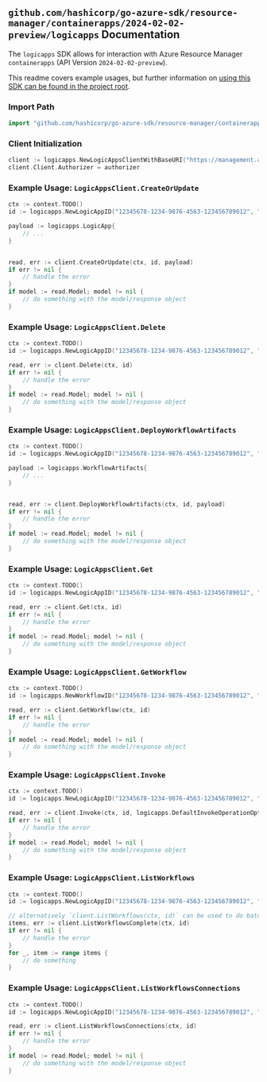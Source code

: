 
## `github.com/hashicorp/go-azure-sdk/resource-manager/containerapps/2024-02-02-preview/logicapps` Documentation

The `logicapps` SDK allows for interaction with Azure Resource Manager `containerapps` (API Version `2024-02-02-preview`).

This readme covers example usages, but further information on [using this SDK can be found in the project root](https://github.com/hashicorp/go-azure-sdk/tree/main/docs).

### Import Path

```go
import "github.com/hashicorp/go-azure-sdk/resource-manager/containerapps/2024-02-02-preview/logicapps"
```


### Client Initialization

```go
client := logicapps.NewLogicAppsClientWithBaseURI("https://management.azure.com")
client.Client.Authorizer = authorizer
```


### Example Usage: `LogicAppsClient.CreateOrUpdate`

```go
ctx := context.TODO()
id := logicapps.NewLogicAppID("12345678-1234-9876-4563-123456789012", "example-resource-group", "containerAppValue", "logicAppValue")

payload := logicapps.LogicApp{
	// ...
}


read, err := client.CreateOrUpdate(ctx, id, payload)
if err != nil {
	// handle the error
}
if model := read.Model; model != nil {
	// do something with the model/response object
}
```


### Example Usage: `LogicAppsClient.Delete`

```go
ctx := context.TODO()
id := logicapps.NewLogicAppID("12345678-1234-9876-4563-123456789012", "example-resource-group", "containerAppValue", "logicAppValue")

read, err := client.Delete(ctx, id)
if err != nil {
	// handle the error
}
if model := read.Model; model != nil {
	// do something with the model/response object
}
```


### Example Usage: `LogicAppsClient.DeployWorkflowArtifacts`

```go
ctx := context.TODO()
id := logicapps.NewLogicAppID("12345678-1234-9876-4563-123456789012", "example-resource-group", "containerAppValue", "logicAppValue")

payload := logicapps.WorkflowArtifacts{
	// ...
}


read, err := client.DeployWorkflowArtifacts(ctx, id, payload)
if err != nil {
	// handle the error
}
if model := read.Model; model != nil {
	// do something with the model/response object
}
```


### Example Usage: `LogicAppsClient.Get`

```go
ctx := context.TODO()
id := logicapps.NewLogicAppID("12345678-1234-9876-4563-123456789012", "example-resource-group", "containerAppValue", "logicAppValue")

read, err := client.Get(ctx, id)
if err != nil {
	// handle the error
}
if model := read.Model; model != nil {
	// do something with the model/response object
}
```


### Example Usage: `LogicAppsClient.GetWorkflow`

```go
ctx := context.TODO()
id := logicapps.NewWorkflowID("12345678-1234-9876-4563-123456789012", "example-resource-group", "containerAppValue", "logicAppValue", "workflowValue")

read, err := client.GetWorkflow(ctx, id)
if err != nil {
	// handle the error
}
if model := read.Model; model != nil {
	// do something with the model/response object
}
```


### Example Usage: `LogicAppsClient.Invoke`

```go
ctx := context.TODO()
id := logicapps.NewLogicAppID("12345678-1234-9876-4563-123456789012", "example-resource-group", "containerAppValue", "logicAppValue")

read, err := client.Invoke(ctx, id, logicapps.DefaultInvokeOperationOptions())
if err != nil {
	// handle the error
}
if model := read.Model; model != nil {
	// do something with the model/response object
}
```


### Example Usage: `LogicAppsClient.ListWorkflows`

```go
ctx := context.TODO()
id := logicapps.NewLogicAppID("12345678-1234-9876-4563-123456789012", "example-resource-group", "containerAppValue", "logicAppValue")

// alternatively `client.ListWorkflows(ctx, id)` can be used to do batched pagination
items, err := client.ListWorkflowsComplete(ctx, id)
if err != nil {
	// handle the error
}
for _, item := range items {
	// do something
}
```


### Example Usage: `LogicAppsClient.ListWorkflowsConnections`

```go
ctx := context.TODO()
id := logicapps.NewLogicAppID("12345678-1234-9876-4563-123456789012", "example-resource-group", "containerAppValue", "logicAppValue")

read, err := client.ListWorkflowsConnections(ctx, id)
if err != nil {
	// handle the error
}
if model := read.Model; model != nil {
	// do something with the model/response object
}
```
